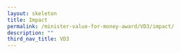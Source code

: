 ```yaml
---
layout: skeleton
title: Impact
permalink: /minister-value-for-money-award/VD3/impact/
description: ""
third_nav_title: VD3
---
```

